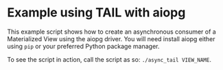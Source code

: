# Example using TAIL with aiopg

This example script shows how to create an asynchronous consumer of a Materialized View using the
aiopg driver. You will need install aiopg either using `pip` or your preferred Python
package manager.

To see the script in action, call the script as so: `./async_tail VIEW_NAME`.
